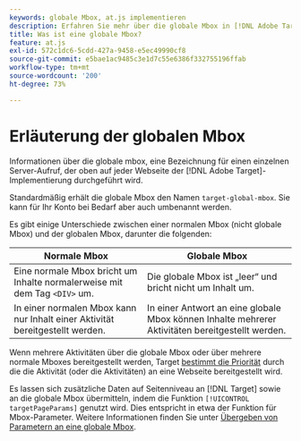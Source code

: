 ```yaml
---
keywords: globale Mbox, at.js implementieren
description: Erfahren Sie mehr über die globale Mbox in [!DNL Adobe Target], a name used to refer to the single server call made at the top of each web page in your [!DNL Target] Implementierung.
title: Was ist eine globale Mbox?
feature: at.js
exl-id: 572c1dc6-5cdd-427a-9458-e5ec49990cf8
source-git-commit: e5bae1ac9485c3e1d7c55e6386f332755196ffab
workflow-type: tm+mt
source-wordcount: '200'
ht-degree: 73%

---
```


# Erläuterung der globalen Mbox

Informationen über die globale mbox, eine Bezeichnung für einen einzelnen Server-Aufruf, der oben auf jeder Webseite der [!DNL Adobe Target]-Implementierung durchgeführt wird.

Standardmäßig erhält die globale Mbox den Namen `target-global-mbox`. Sie kann für Ihr Konto bei Bedarf aber auch umbenannt werden.

Es gibt einige Unterschiede zwischen einer normalen Mbox (nicht globale Mbox) und der globalen Mbox, darunter die folgenden:

| Normale Mbox | Globale Mbox |
|--- |--- |
| Eine normale Mbox bricht um Inhalte normalerweise mit dem Tag `<DIV>` um. | Die globale Mbox ist „leer“ und bricht nicht um Inhalt um. |
| In einer normalen Mbox kann nur Inhalt einer Aktivität bereitgestellt werden. | In einer Antwort an eine globale Mbox können Inhalte mehrerer Aktivitäten bereitgestellt werden. |

Wenn mehrere Aktivitäten über die globale Mbox oder über mehrere normale Mboxes bereitgestellt werden, Target [bestimmt die Priorität](https://experienceleague.adobe.com/docs/target/using/activities/priority.html) durch die die Aktivität (oder die Aktivitäten) an eine Webseite bereitgestellt wird.

Es lassen sich zusätzliche Daten auf Seitenniveau an [!DNL Target] sowie an die globale Mbox übermitteln, indem die Funktion `[!UICONTROL targetPageParams]` genutzt wird. Dies entspricht in etwa der Funktion für Mbox-Parameter. Weitere Informationen finden Sie unter [Übergeben von Parametern an eine globale Mbox](/help/dev/implement/client-side/atjs/global-mbox/pass-parameters-to-global-mbox.md).

